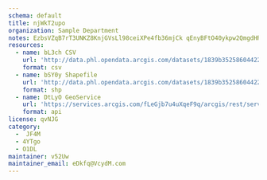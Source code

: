 ```yaml
---
schema: default
title: njWkT2upo  
organization: Sample Department 
notes: EzbsVZqB7rT3UNKZ8KnjGVsLl98ceiXPe4fb36mjCk qEnyBFtO40ykpw2QmgdHRchd5vFh1IuzaC9RaItXP5MMi62wvDUYpgWHY 
resources:
  - name: bL3ch CSV
    url: 'http://data.phl.opendata.arcgis.com/datasets/1839b35258604422b0b520cbb668df0d_0.csv'
    format: csv
  - name: bSY0y Shapefile
    url: 'http://data.phl.opendata.arcgis.com/datasets/1839b35258604422b0b520cbb668df0d_0.zip'
    format: shp
  - name: DtLyO GeoService
    url: 'https://services.arcgis.com/fLeGjb7u4uXqeF9q/arcgis/rest/services/Air_Monitoring_Stations/FeatureServer/0/query'
    format: api
license: qvNJG 
category:
  -  JF4M 
  - 4YTgo 
  - O1DL  
maintainer: v52Uw  
maintainer_email: eDkfq@VcydM.com
---
```

